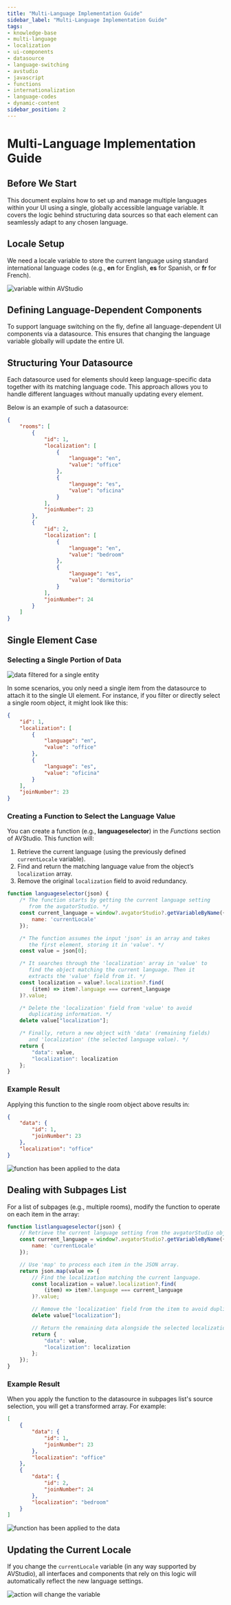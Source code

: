 ```yaml
---
title: "Multi-Language Implementation Guide"
sidebar_label: "Multi-Language Implementation Guide"
tags:
- knowledge-base
- multi-language
- localization
- ui-components
- datasource
- language-switching
- avstudio
- javascript
- functions
- internationalization
- language-codes
- dynamic-content
sidebar_position: 2
---
```



# Multi-Language Implementation Guide


## Before We Start

This document explains how to set up and manage multiple languages within your UI using a single, globally accessible language variable. It covers the logic behind structuring data sources so that each element can seamlessly adapt to any chosen language.

## Locale Setup

We need a locale variable to store the current language using standard international language codes (e.g., **en** for English, **es** for Spanish, or **fr** for French).

![variable within AVStudio](./img/variables.png)

## Defining Language-Dependent Components

To support language switching on the fly, define all language-dependent UI components via a datasource. This ensures that changing the language variable globally will update the entire UI.

## Structuring Your Datasource

Each datasource used for elements should keep language-specific data together with its matching language code. This approach allows you to handle different languages without manually updating every element.

Below is an example of such a datasource:

```json
{
    "rooms": [
        {
            "id": 1,
            "localization": [
                {
                    "language": "en",
                    "value": "office"
                },
                {
                    "language": "es",
                    "value": "oficina"
                }
            ],
            "joinNumber": 23
        },
        {
            "id": 2,
            "localization": [
                {
                    "language": "en",
                    "value": "bedroom"
                },
                {
                    "language": "es",
                    "value": "dormitorio"
                }
            ],
            "joinNumber": 24
        }
    ]
}
```

## Single Element Case

### Selecting a Single Portion of Data

![data filtered for a single entity](./img/singledata.png)

In some scenarios, you only need a single item from the datasource to attach it to the single UI element. For instance, if you filter or directly select a single room object, it might look like this:

```json
{
    "id": 1,
    "localization": [
        {
            "language": "en",
            "value": "office"
        },
        {
            "language": "es",
            "value": "oficina"
        }
    ],
    "joinNumber": 23
}
```

### Creating a Function to Select the Language Value

You can create a function (e.g., **languageselector**) in the *Functions* section of AVStudio. This function will:

1. Retrieve the current language (using the previously defined `currentLocale` variable).  
2. Find and return the matching language value from the object’s `localization` array.  
3. Remove the original `localization` field to avoid redundancy.

```javascript
function languageselector(json) {
    /* The function starts by getting the current language setting 
       from the avgatorStudio. */
    const current_language = window?.avgatorStudio?.getVariableByName({
        name: 'currentLocale'
    });

    /* The function assumes the input 'json' is an array and takes 
       the first element, storing it in 'value'. */
    const value = json[0];

    /* It searches through the 'localization' array in 'value' to 
       find the object matching the current language. Then it 
       extracts the 'value' field from it. */
    const localization = value?.localization?.find(
        (item) => item?.language === current_language
    )?.value;

    /* Delete the 'localization' field from 'value' to avoid
       duplicating information. */
    delete value["localization"];

    /* Finally, return a new object with 'data' (remaining fields) 
       and 'localization' (the selected language value). */
    return {
        "data": value,
        "localization": localization
    };
}
```

### Example Result

Applying this function to the single room object above results in:

```json
{
    "data": {
        "id": 1,
        "joinNumber": 23
    },
    "localization": "office"
}
```

![function has been applied to the data](./img/functionapplied.png)

## Dealing with Subpages List

For a list of subpages (e.g., multiple rooms), modify the function to operate on each item in the array:

```javascript
function listlanguageselector(json) {
    // Retrieve the current language setting from the avgatorStudio object.
    const current_language = window?.avgatorStudio?.getVariableByName({
        name: 'currentLocale'
    });

    // Use 'map' to process each item in the JSON array.
    return json.map(value => {
        // Find the localization matching the current language.
        const localization = value?.localization?.find(
            (item) => item?.language === current_language
        )?.value;

        // Remove the 'localization' field from the item to avoid duplication.
        delete value["localization"];

        // Return the remaining data alongside the selected localization value.
        return {
            "data": value,
            "localization": localization
        };
    });
}
```

### Example Result

When you apply the function to the datasource in subpages list's source selection, you will get a transformed array. For example:

```json
[
    {
        "data": {
            "id": 1,
            "joinNumber": 23
        },
        "localization": "office"
    },
    {
        "data": {
            "id": 2,
            "joinNumber": 24
        },
        "localization": "bedroom"
    }
]
```

![function has been applied to the data](./img/listfunctionapplied.png)

## Updating the Current Locale

If you change the `currentLocale` variable (in any way supported by AVStudio), all interfaces and components that rely on this logic will automatically reflect the new language settings.

![action will change the variable](./img/changevariable.png)
